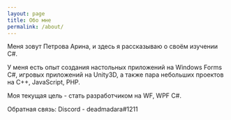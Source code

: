 ```yaml
---
layout: page
title: Обо мне
permalink: /about/
---
```


Меня зовут Петрова Арина, и здесь я рассказываю о своём изучении C#.

У меня есть опыт создания настольных приложений на Windows Forms C#, игровых приложений на Unity3D, а также пара небольших проектов на C++, JavaScript, PHP.

Моя текущая цель - стать разработчиком на WF, WPF C#.

Обратная связь: 
Discord - deadmadara#1211
